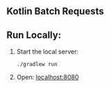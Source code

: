 Kotlin Batch Requests
---------------------

## Run Locally:
1. Start the local server:
    ```
    ./gradlew run
    ```
1. Open: [localhost:8080](http://localhost:8080)
